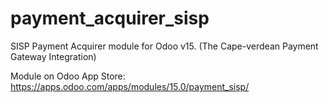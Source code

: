 # payment_acquirer_sisp
SISP Payment Acquirer module for Odoo v15. (The Cape-verdean Payment Gateway Integration)

Module on Odoo App Store: https://apps.odoo.com/apps/modules/15.0/payment_sisp/
